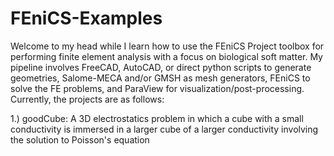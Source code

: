 # FEniCS-Examples
Welcome to my head while I learn how to use the FEniCS Project toolbox for performing finite element analysis with a focus on biological soft matter. My pipeline involves FreeCAD, AutoCAD, or direct python scripts to generate geometries, Salome-MECA and/or GMSH as mesh generators, FEniCS to solve the FE problems, and ParaView for visualization/post-processing. Currently, the projects are as follows:

1.) goodCube: A 3D electrostatics problem in which a cube with a small conductivity is immersed in a larger cube of a larger conductivity               involving the solution to Poisson's equation
